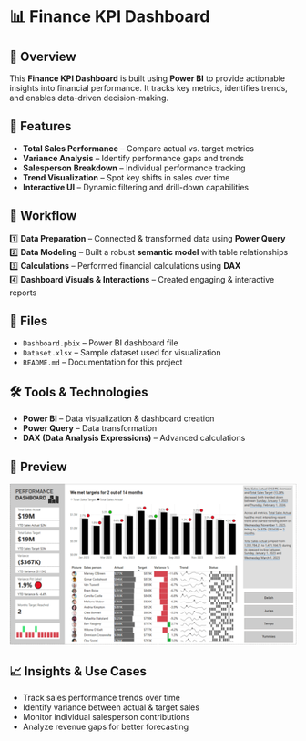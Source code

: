 # 📊 Finance KPI Dashboard

## 🚀 Overview
This **Finance KPI Dashboard** is built using **Power BI** to provide actionable insights into financial performance. It tracks key metrics, identifies trends, and enables data-driven decision-making.

## 📌 Features
- **Total Sales Performance** – Compare actual vs. target metrics
- **Variance Analysis** – Identify performance gaps and trends
- **Salesperson Breakdown** – Individual performance tracking
- **Trend Visualization** – Spot key shifts in sales over time
- **Interactive UI** – Dynamic filtering and drill-down capabilities

## 🔄 Workflow
1️⃣ **Data Preparation** – Connected & transformed data using **Power Query**  
2️⃣ **Data Modeling** – Built a robust **semantic model** with table relationships  
3️⃣ **Calculations** – Performed financial calculations using **DAX**  
4️⃣ **Dashboard Visuals & Interactions** – Created engaging & interactive reports  

## 📂 Files
- `Dashboard.pbix` – Power BI dashboard file
- `Dataset.xlsx` – Sample dataset used for visualization
- `README.md` – Documentation for this project

## 🛠️ Tools & Technologies
- **Power BI** – Data visualization & dashboard creation
- **Power Query** – Data transformation
- **DAX (Data Analysis Expressions)** – Advanced calculations

## 📸 Preview
![Dashboard Preview](https://github.com/HasiiPerera/Finance-KPI-Dashboard/blob/main/Dashboard.png)

## 📈 Insights & Use Cases
- Track sales performance trends over time
- Identify variance between actual & target sales
- Monitor individual salesperson contributions
- Analyze revenue gaps for better forecasting
